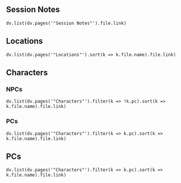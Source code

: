 
## Session Notes
```dataviewjs
dv.list(dv.pages('"Session Notes"').file.link)
```
## Locations
```dataviewjs
dv.list(dv.pages('"Locations"').sort(k => k.file.name).file.link)
```
## Characters
### NPCs
```dataviewjs
dv.list(dv.pages('"Characters"').filter(k => !k.pc).sort(k => k.file.name).file.link)
```
### PCs
```dataviewjs
dv.list(dv.pages('"Characters"').filter(k => k.pc).sort(k => k.file.name).file.link)
```
## PCs
```dataviewjs
dv.list(dv.pages('"Characters"').filter(k => k.pc).sort(k => k.file.name).file.link)
```